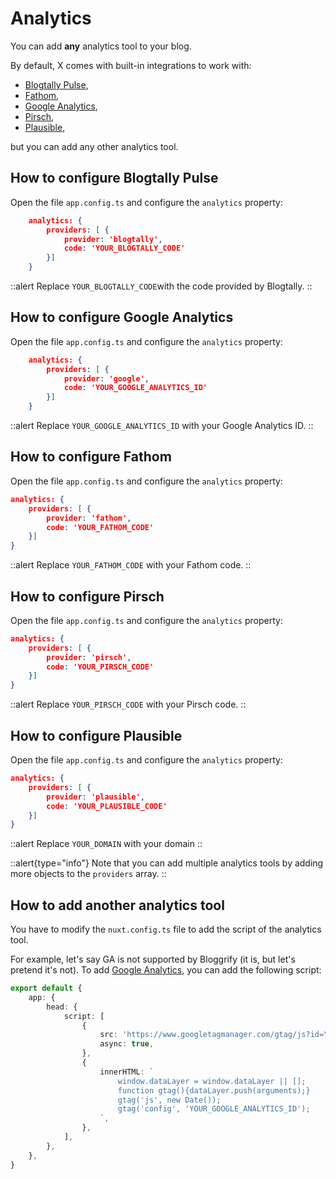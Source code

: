 # Analytics

You can add **any** analytics tool to your blog.

By default, X comes with built-in integrations to work with:
* [Blogtally Pulse](https://blogtally.com/products/pulse/),
* [Fathom](https://usefathom.com/),
* [Google Analytics](https://analytics.google.com/),
* [Pirsch](https://pirsch.io/), 
* [Plausible](https://plausible.io/),

but you can add any other analytics tool.

## How to configure Blogtally Pulse

Open the file `app.config.ts` and configure the `analytics` property:

```json
    analytics: {
        providers: [ {
            provider: 'blogtally',
            code: 'YOUR_BLOGTALLY_CODE'
        }]
    } 
```

::alert
Replace `YOUR_BLOGTALLY_CODE`with the code provided by Blogtally.
::

## How to configure Google Analytics

Open the file `app.config.ts` and configure the `analytics` property:

```json
    analytics: {
        providers: [ {
            provider: 'google',
            code: 'YOUR_GOOGLE_ANALYTICS_ID'
        }]
    }

```

::alert
Replace `YOUR_GOOGLE_ANALYTICS_ID` with your Google Analytics ID.
::

## How to configure Fathom

Open the file `app.config.ts` and configure the `analytics` property:

```json
analytics: {
    providers: [ {
        provider: 'fathom',
        code: 'YOUR_FATHOM_CODE'
    }]
}
```

::alert
Replace `YOUR_FATHOM_CODE` with your Fathom code.
::


## How to configure Pirsch 

Open the file `app.config.ts` and configure the `analytics` property:

```json
analytics: {
    providers: [ {
        provider: 'pirsch',
        code: 'YOUR_PIRSCH_CODE'
    }]
}
```

::alert
Replace `YOUR_PIRSCH_CODE` with your Pirsch code.
::


## How to configure Plausible

Open the file `app.config.ts` and configure the `analytics` property:

```json
analytics: {
    providers: [ {
        provider: 'plausible',
        code: 'YOUR_PLAUSIBLE_CODE'
    }]
}
```

::alert
Replace `YOUR_DOMAIN` with your domain
::

::alert{type="info"}
Note that you can add multiple analytics tools by adding more objects to the `providers` array.
::

## How to add another analytics tool

You have to modify the `nuxt.config.ts` file to add the script of the analytics tool.

For example, let's say GA is not supported by Bloggrify (it is, but let's pretend it's not).
To add [Google Analytics](https://analytics.google.com/), you can add the following script:

```typescript
export default {
    app: {
        head: {
            script: [
                {
                    src: 'https://www.googletagmanager.com/gtag/js?id=YOUR_GOOGLE_ANALYTICS_ID',
                    async: true,
                },
                {
                    innerHTML: `
                        window.dataLayer = window.dataLayer || [];
                        function gtag(){dataLayer.push(arguments);}
                        gtag('js', new Date());
                        gtag('config', 'YOUR_GOOGLE_ANALYTICS_ID');
                    `,
                },
            ],
        },
    },
}
```
